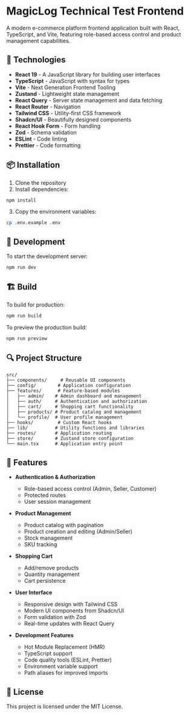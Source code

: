 # MagicLog Technical Test Frontend

A modern e-commerce platform frontend application built with React, TypeScript, and Vite, featuring role-based access control and product management capabilities.

## 🚀 Technologies

- **React 19** - A JavaScript library for building user interfaces
- **TypeScript** - JavaScript with syntax for types
- **Vite** - Next Generation Frontend Tooling
- **Zustand** - Lightweight state management
- **React Query** - Server state management and data fetching
- **React Router** - Navigation
- **Tailwind CSS** - Utility-first CSS framework
- **Shadcn/UI** - Beautifully designed components
- **React Hook Form** - Form handling
- **Zod** - Schema validation
- **ESLint** - Code linting
- **Prettier** - Code formatting

## 📦 Installation

1. Clone the repository
2. Install dependencies:
```bash
npm install
```
3. Copy the environment variables:
```bash
cp .env.example .env
```

## 🔧 Development

To start the development server:

```bash
npm run dev
```

## 🏗️ Build

To build for production:

```bash
npm run build
```

To preview the production build:
```bash
npm run preview
```

## 🔍 Project Structure

```
src/
├── components/     # Reusable UI components
├── config/        # Application configuration
├── features/      # Feature-based modules
│   ├── admin/    # Admin dashboard and management
│   ├── auth/     # Authentication and authorization
│   ├── cart/     # Shopping cart functionality
│   ├── products/ # Product catalog and management
│   └── profile/  # User profile management
├── hooks/         # Custom React hooks
├── lib/          # Utility functions and libraries
├── routes/       # Application routing
├── store/        # Zustand store configuration
└── main.tsx      # Application entry point
```

## 🧩 Features

- **Authentication & Authorization**
  - Role-based access control (Admin, Seller, Customer)
  - Protected routes
  - User session management

- **Product Management**
  - Product catalog with pagination
  - Product creation and editing (Admin/Seller)
  - Stock management
  - SKU tracking

- **Shopping Cart**
  - Add/remove products
  - Quantity management
  - Cart persistence

- **User Interface**
  - Responsive design with Tailwind CSS
  - Modern UI components from Shadcn/UI
  - Form validation with Zod
  - Real-time updates with React Query

- **Development Features**
  - Hot Module Replacement (HMR)
  - TypeScript support
  - Code quality tools (ESLint, Prettier)
  - Environment variable support
  - Path aliases for improved imports

## 📝 License

This project is licensed under the MIT License.